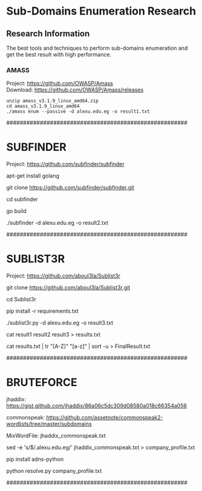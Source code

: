 # Sub-Domains Enumeration Research

## Research Information

The best tools and techniques to perform sub-domains enumeration and get the best result with high performance.

### AMASS

Project: https://github.com/OWASP/Amass <br>
Download: https://github.com/OWASP/Amass/releases

```
unzip amass_v3.1.9_linux_amd64.zip
cd amass_v3.1.9_linux_amd64
./amass enum --passive -d alexu.edu.eg -o result1.txt
```

######################################################

# SUBFINDER

Project: https://github.com/subfinder/subfinder

apt-get install golang

git clone https://github.com/subfinder/subfinder.git

cd subfinder

go build

./subfinder -d alexu.edu.eg -o result2.txt

######################################################

# SUBLIST3R

Project: https://github.com/aboul3la/Sublist3r

git clone https://github.com/aboul3la/Sublist3r.git

cd Sublist3r

pip install -r requirements.txt

./sublist3r.py -d alexu.edu.eg -o result3.txt

cat result1 result2 result3 > results.txt

cat results.txt | tr "[A-Z]" "[a-z]" | sort -u > FinalResult.txt

######################################################

# BRUTEFORCE

jhaddix: https://gist.github.com/jhaddix/86a06c5dc309d08580a018c66354a056

commonspeak: https://github.com/assetnote/commonspeak2-wordlists/tree/master/subdomains

MixWordFile: jhaddix_commonspeak.txt

sed -e 's/$/.alexu.edu.eg/' jhaddix_commonspeak.txt > company_profile.txt

pip install adns-python

python resolve.py company_profile.txt

######################################################
